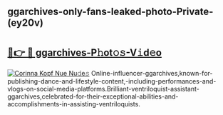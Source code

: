 ## ggarchives-only-fans​-leaked-photo​-Private-(ey20v)


# <h2><a href="https://mediaupload.pro?title=ggarchives&ref=git">🔗👉 🔴 ggarchives-P𝚑ot𝚘𝚜-V𝚒d𝚎o</a></h2>

[![Corinna Kopf Nue Nu𝚍e𝚜](https://i.imgur.com/0qMVB7G.gif)](https://mediaupload.pro?title=ggarchives&ref=git)
Online-influencer-ggarchives,known-for-publishing-dance-and-lifestyle-content,-including-performances-and-vlogs-on-social-media-platforms.Brilliant-ventriloquist-assistant-ggarchives,celebrated-for-their-exceptional-abilities-and-accomplishments-in-assisting-ventriloquists.  